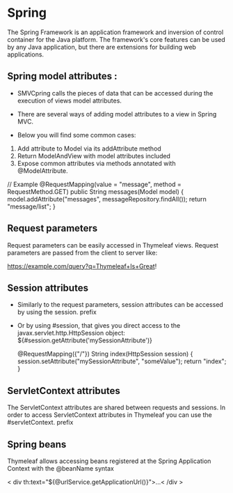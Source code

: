 # Spring

The Spring Framework is an application framework and inversion of control container for the Java platform. The framework's core features can be used by any Java application, but there are extensions for building web applications.

## Spring model attributes :

- SMVCpring calls the pieces of data that can be accessed during the execution of views model attributes.

- There are several ways of adding model attributes to a view in Spring MVC.

- Below you will find some common cases:

1. Add attribute to Model via its addAttribute method
2. Return ModelAndView with model attributes included
3. Expose common attributes via methods annotated with @ModelAttribute.

// Example
    @RequestMapping(value = "message", method = RequestMethod.GET)
        public String messages(Model model) {
            model.addAttribute("messages", messageRepository.findAll());
            return "message/list";
        }


## Request parameters

Request parameters can be easily accessed in Thymeleaf views. Request parameters are passed from the client to server like:

https://example.com/query?q=Thymeleaf+Is+Great!


## Session attributes

- Similarly to the request parameters, session attributes can be accessed by using the session. prefix
- Or by using #session, that gives you direct access to the javax.servlet.http.HttpSession object: ${#session.getAttribute('mySessionAttribute')}

    @RequestMapping({"/"})
        String index(HttpSession session) {
            session.setAttribute("mySessionAttribute", "someValue");
            return "index";
        }


## ServletContext attributes

The ServletContext attributes are shared between requests and sessions. In order to access ServletContext attributes in Thymeleaf you can use the #servletContext. prefix

## Spring beans

Thymeleaf allows accessing beans registered at the Spring Application Context with the @beanName syntax

< div th:text="${@urlService.getApplicationUrl()}">...< /div >

